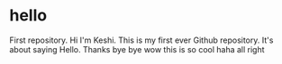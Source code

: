 # hello
First repository.
Hi I'm Keshi. This is my first ever Github repository.
It's about saying Hello.
Thanks
bye bye
wow this is so cool haha
all right